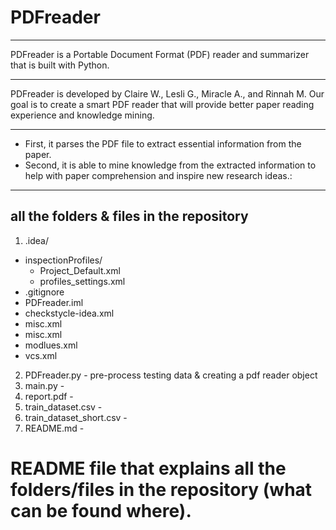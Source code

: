 # PDFreader 
***
PDFreader is a Portable Document Format (PDF) reader and summarizer that is built with Python.
***
PDFreader is developed by Claire W., Lesli G., Miracle A., and Rinnah M. Our goal is to create a smart PDF reader that will provide better paper reading experience and knowledge mining.
***
* First, it parses the PDF file to extract essential information from the paper. 
* Second, it is able to mine knowledge from the extracted information to help with paper comprehension and inspire new research ideas.:
---
## all the folders & files in the repository
1. .idea/ 
- inspectionProfiles/ 
  - Project_Default.xml
  - profiles_settings.xml
- .gitignore
- PDFreader.iml 
- checkstycle-idea.xml
- misc.xml
- misc.xml
- modlues.xml
- vcs.xml
2. PDFreader.py - pre-process testing data & creating a pdf reader object
3. main.py - 
4. report.pdf - 
5. train_dataset.csv - 
6. train_dataset_short.csv - 
7. README.md - 

# README file that explains all the folders/files in the repository (what can be found where).

